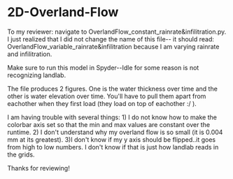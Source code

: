 # 2D-Overland-Flow

To my reviewer: navigate to OverlandFlow_constant_rainrate&infilitration.py.  I just realized that I did not change the name of this file--
it should read: OverlandFlow_variable_rainrate&infilitration because I am varying rainrate and infilitration.

Make sure to run this model in Spyder--Idle for some reason is not recognizing landlab.

The file produces 2 figures. One is the water thickness over time and the other is water elevation over time. You'll have to pull
them apart from eachother when they first load (they load on top of eachother :/ ).

I am having trouble with several things: 1) I do not know how to make the colorbar axis set so that the min and max values are constant 
over the runtime. 2) I don't understand why my overland flow is so small (it is 0.004 mm at its greatest). 3)I don't know if my y axis
should be flipped..it goes from high to low numbers. I don't know if that is just how landlab reads in the grids.

Thanks for reviewing! 
